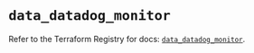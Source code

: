 # `data_datadog_monitor`

Refer to the Terraform Registry for docs: [`data_datadog_monitor`](https://registry.terraform.io/providers/datadog/datadog/3.52.0/docs/data-sources/monitor).
